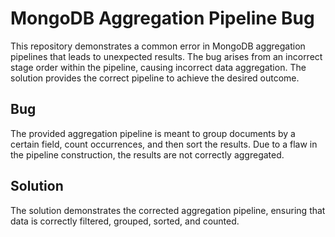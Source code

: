 # MongoDB Aggregation Pipeline Bug

This repository demonstrates a common error in MongoDB aggregation pipelines that leads to unexpected results. The bug arises from an incorrect stage order within the pipeline, causing incorrect data aggregation.  The solution provides the correct pipeline to achieve the desired outcome.

## Bug
The provided aggregation pipeline is meant to group documents by a certain field, count occurrences, and then sort the results. Due to a flaw in the pipeline construction, the results are not correctly aggregated.

## Solution
The solution demonstrates the corrected aggregation pipeline, ensuring that data is correctly filtered, grouped, sorted, and counted.